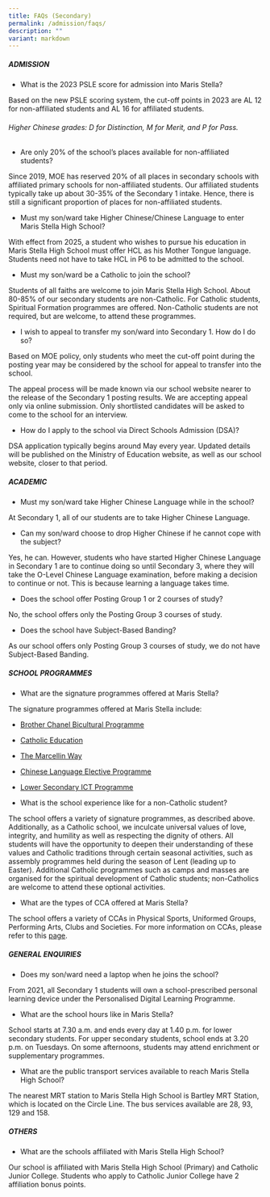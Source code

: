 ```yaml
---
title: FAQs (Secondary)
permalink: /admission/faqs/
description: ""
variant: markdown
---
```

##### ADMISSION
*  What is the 2023 PSLE score for admission into Maris Stella?

Based on the new PSLE scoring system, the cut-off points in 2023 are AL 12 for non-affiliated students and AL 16 for affiliated students.
###### Higher Chinese grades: D for Distinction, M for Merit, and P for Pass.

*  Are only 20% of the school’s places available for non-affiliated students?

Since 2019, MOE has reserved 20% of all places in secondary schools with affiliated primary schools for non-affiliated students. Our affiliated students typically take up about 30-35% of the Secondary 1 intake. Hence, there is still a significant proportion of places for non-affiliated students.

*  Must my son/ward take Higher Chinese/Chinese Language to enter Maris Stella High School?

With effect from 2025, a student who wishes to pursue his education in Maris Stella High School must offer HCL as his Mother Tongue language. Students need not have to take HCL in P6 to be admitted to the school.

*  Must my son/ward be a Catholic to join the school?

Students of all faiths are welcome to join Maris Stella High School. About 80-85% of our secondary students are non-Catholic.
For Catholic students, Spiritual Formation programmes are offered. Non-Catholic students are not required, but are welcome, to attend these programmes.

*  I wish to appeal to transfer my son/ward into Secondary 1. How do I do so?

Based on MOE policy, only students who meet the cut-off point during the posting year may be considered by the school for appeal to transfer into the school.

The appeal process will be made known via our school website nearer to the release of the Secondary 1 posting results. We are accepting appeal only via online submission. Only shortlisted candidates will be asked to come to the school for an interview.

*  How do I apply to the school via Direct Schools Admission (DSA)?

DSA application typically begins around May every year. Updated details will be published on the Ministry of Education website, as well as our school website, closer to that period.


##### ACADEMIC


*  Must my son/ward take Higher Chinese Language while in the school?

At Secondary 1, all of our students are to take Higher Chinese Language. 

*  Can my son/ward choose to drop Higher Chinese if he cannot cope with the subject?

Yes, he can. However, students who have started Higher Chinese Language in Secondary 1 are to continue doing so until Secondary 3, where they will take the O-Level Chinese Language examination, before making a decision to continue or not. This is because learning a language takes time.

*  Does the school offer Posting Group 1 or 2 courses of study?

No, the school offers only the Posting Group 3 courses of study.

*  Does the school have Subject-Based Banding? 

As our school offers only Posting Group 3 courses of study, we do not have Subject-Based Banding. 

##### SCHOOL PROGRAMMES
*  What are the signature programmes offered at Maris Stella?

The signature programmes offered at Maris Stella include:
* [Brother Chanel Bicultural Programme](https://www.marisstellahigh.moe.edu.sg/programmes/secondary/bicultural-programme/)
* [Catholic Education](https://www.marisstellahigh.moe.edu.sg/programmes/secondary/faith-formation/)
* [The Marcellin Way](https://www.marisstellahigh.moe.edu.sg/programmes/primary/cce/the-marcellin-way/)
* [Chinese Language Elective Programme](https://www.marisstellahigh.moe.edu.sg/programmes/secondary/academic-programme/chinese-language/)
* [Lower Secondary ICT Programme](https://www.marisstellahigh.moe.edu.sg/programmes/secondary/ict/)

*  What is the school experience like for a non-Catholic student?

The school offers a variety of signature programmes, as described above. Additionally, as a Catholic school, we inculcate universal values of love, integrity, and humility as well as respecting the dignity of others. All students will have the opportunity to deepen their understanding of these values and Catholic traditions through certain seasonal activities, such as assembly programmes held during the season of Lent (leading up to Easter). Additional Catholic programmes such as camps and masses are organised for the spiritual development of Catholic students; non-Catholics are welcome to attend these optional activities.

*  What are the types of CCA offered at Maris Stella?

The school offers a variety of CCAs in Physical Sports, Uniformed Groups, Performing Arts, Clubs and Societies.
For more information on CCAs, please refer to this [page](https://www.marisstellahigh.moe.edu.sg/programmes/secondary/cca/).


##### GENERAL ENQUIRIES
*  Does my son/ward need a laptop when he joins the school?

From 2021, all Secondary 1 students will own a school-prescribed personal learning device under the Personalised Digital Learning Programme. 

*  What are the school hours like in Maris Stella?

School starts at 7.30 a.m. and ends every day at 1.40 p.m. for lower secondary students. For upper secondary students, school ends at 3.20 p.m. on Tuesdays. On some afternoons, students may attend enrichment or supplementary programmes. 

*  What are the public transport services available to reach Maris Stella High School?

The nearest MRT station to Maris Stella High School is Bartley MRT Station, which is located on the Circle Line.
The bus services available are 28, 93, 129 and 158.

##### OTHERS
*  What are the schools affiliated with Maris Stella High School?

Our school is affiliated with Maris Stella High School (Primary) and Catholic Junior College. Students who apply to Catholic Junior College have 2 affiliation bonus points.
